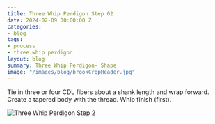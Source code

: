 ```yaml
---
title: Three Whip Perdigon Step 02
date: 2024-02-09 00:00:00 Z
categories:
- blog
tags:
- process
- three whip perdigon
layout: blog
summary: Three Whip Perdigon- Shape
image: "/images/blog/brookCropHeader.jpg"
---
```


Tie in three or four CDL fibers about a shank length and wrap forward.  Create a tapered body with the thread.  Whip finish (first).

![Three Whip Perdigon Step 2](https://effectiveflybox.github.io/images/posts/2024-02-09-threeWhipPerdigonStep02.jpg "Three Whip Perdigon Step 02")